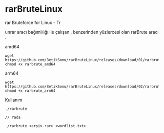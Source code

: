 # rarBruteLinux
rar Bruteforce for Linux - Tr

unrar aracı bağımlılığı ile çalışan , benzerinden yüzlercesi olan rarBrute aracı .


amd64

    wget https://github.com/BetikSonu/rarBruteLinux/releases/download/01/rarbrute_amd64
    chmod +x rarbrute_amd64
   

arm64

    wget https://github.com/BetikSonu/rarBruteLinux/releases/download/02/rarbrute_arm64
    chmod +x rarbrute_arm64
    

Kullanım

    ./rarbrute
    
    // Yada
    
    ./rarbrute <arşiv.rar> <wordlist.txt>
    
    
    
